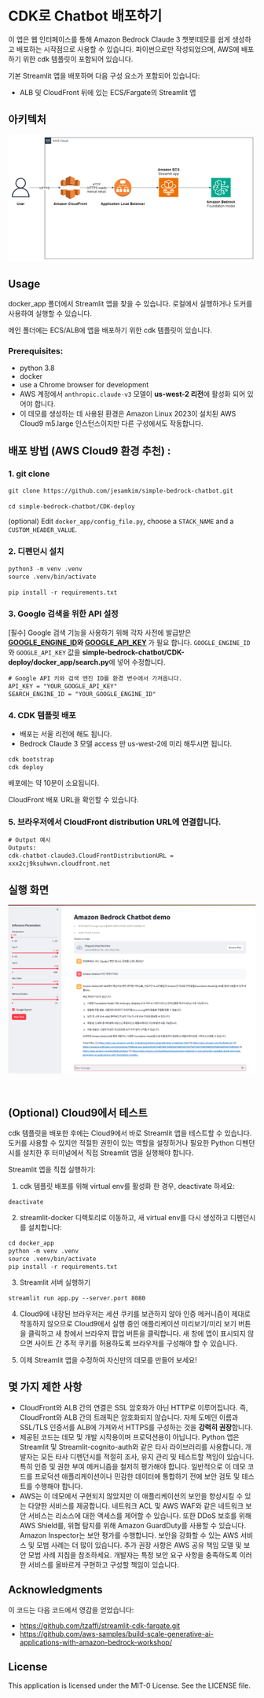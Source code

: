 # CDK로 Chatbot 배포하기

이 앱은 웹 인터페이스를 통해 Amazon Bedrock Claude 3 챗봇I데모를 쉽게 생성하고 배포하는 시작점으로 사용할 수 있습니다. 
파이썬으로만 작성되었으며, AWS에 배포하기 위한 cdk 템플릿이 포함되어 있습니다.

기본 Streamlit 앱을 배포하며 다음 구성 요소가 포함되어 있습니다:

* ALB 및 CloudFront 뒤에 있는 ECS/Fargate의 Streamlit 앱


## 아키텍처

![Architecture diagram](/CDK-deploy/img/archi_streamlit_cdk.png)

## Usage

docker_app 폴더에서 Streamlit 앱을 찾을 수 있습니다. 로컬에서 실행하거나 도커를 사용하여 실행할 수 있습니다.

메인 폴더에는 ECS/ALB에 앱을 배포하기 위한 cdk 템플릿이 있습니다.

### Prerequisites:

* python 3.8
* docker
* use a Chrome browser for development
* AWS 계정에서 `anthropic.claude-v3` 모델이 <b>us-west-2 리전</b>에 활성화 되어 있어야 합니다.
* 이 데모를 생성하는 데 사용된 환경은 Amazon Linux 2023이 설치된 AWS Cloud9 m5.large 인스턴스이지만 다른 구성에서도 작동합니다.

## 배포 방법 (AWS Cloud9 환경 추천) :


### 1. git clone

```
git clone https://github.com/jesamkim/simple-bedrock-chatbot.git

cd simple-bedrock-chatbot/CDK-deploy

```
(optional) Edit `docker_app/config_file.py`, choose a `STACK_NAME` and a `CUSTOM_HEADER_VALUE`.


### 2. 디펜던시 설치
 
```
python3 -m venv .venv
source .venv/bin/activate

pip install -r requirements.txt
```

### 3. Google 검색을 위한 API 설정
[필수] Google 검색 기능을 사용하기 위해 각자 사전에 발급받은 <b>[GOOGLE_ENGINE_ID](https://programmablesearchengine.google.com/controlpanel/all?hl=ko)와 [GOOGLE_API_KEY](https://developers.google.com/custom-search/v1/overview?hl=ko) </b>가 필요 합니다.
`GOOGLE_ENGINE_ID`와 `GOOGLE_API_KEY` 값을 <b>simple-bedrock-chatbot/CDK-deploy/docker_app/search.py</b>에 넣어 수정합니다.
```
# Google API 키와 검색 엔진 ID를 환경 변수에서 가져옵니다.
API_KEY = "YOUR_GOOGLE_API_KEY"
SEARCH_ENGINE_ID = "YOUR_GOOGLE_ENGINE_ID"
```

### 4. CDK 템플릿 배포 
- 배포는 서울 리전에 해도 됩니다.
- Bedrock Claude 3 모델 access 만 us-west-2에 미리 해두시면 됩니다.

```
cdk bootstrap
cdk deploy
```

배포에는 약 10분이 소요됩니다.

CloudFront 배포 URL을 확인할 수 있습니다.

### 5. 브라우저에서 CloudFront distribution URL에 연결합니다.
```
# Output 예시
Outputs:
cdk-chatbot-claude3.CloudFrontDistributionURL = xxx2cj9ksuhwvn.cloudfront.net
```


## 실행 화면
![screenshot1](/CDK-deploy/img/screenshot1.png)


<br>

## (Optional) Cloud9에서 테스트

cdk 템플릿을 배포한 후에는 Cloud9에서 바로 Streamlit 앱을 테스트할 수 있습니다.
도커를 사용할 수 있지만 적절한 권한이 있는 역할을 설정하거나 필요한 Python 디펜던시를 설치한 후 터미널에서 직접 Streamlit 앱을 실행해야 합니다.

Streamlit 앱을 직접 실행하기:

1. cdk 템플릿 배포를 위해 virtual env를 활성화 한 경우, deactivate 하세요:

```
deactivate
```

2. streamlit-docker 디렉토리로 이동하고, 새 virtual env를 다시 생성하고 디펜던시를 설치합니다:

```
cd docker_app
python -m venv .venv
source .venv/bin/activate
pip install -r requirements.txt
```

3. Streamlit 서버 실행하기

```
streamlit run app.py --server.port 8080
```

4. Cloud9에 내장된 브라우저는 세션 쿠키를 보관하지 않아 인증 메커니즘이 제대로 작동하지 않으므로 Cloud9에서 실행 중인 애플리케이션 미리보기/미리 보기 버튼을 클릭하고 새 창에서 브라우저 팝업 버튼을 클릭합니다.
새 창에 앱이 표시되지 않으면 사이트 간 추적 쿠키를 허용하도록 브라우저를 구성해야 할 수 있습니다.

5. 이제 Streamlit 앱을 수정하여 자신만의 데모를 만들어 보세요!

## 몇 가지 제한 사항

* CloudFront와 ALB 간의 연결은 SSL 암호화가 아닌 HTTP로 이루어집니다.
즉, CloudFront와 ALB 간의 트래픽은 암호화되지 않습니다.
자체 도메인 이름과 SSL/TLS 인증서를 ALB에 가져와서 HTTPS를 구성하는 것을 **강력히 권장**합니다.
* 제공된 코드는 데모 및 개발 시작용이며 프로덕션용이 아닙니다.
Python 앱은 Streamlit 및 Streamlit-cognito-auth와 같은 타사 라이브러리를 사용합니다.
개발자는 모든 타사 디펜던시를 적절히 조사, 유지 관리 및 테스트할 책임이 있습니다.
특히 인증 및 권한 부여 메커니즘을 철저히 평가해야 합니다.
일반적으로 이 데모 코드를 프로덕션 애플리케이션이나 민감한 데이터에 통합하기 전에 보안 검토 및 테스트를 수행해야 합니다.
* AWS는 이 데모에서 구현되지 않았지만 이 애플리케이션의 보안을 향상시킬 수 있는 다양한 서비스를 제공합니다.
네트워크 ACL 및 AWS WAF와 같은 네트워크 보안 서비스는 리소스에 대한 액세스를 제어할 수 있습니다.
또한 DDoS 보호를 위해 AWS Shield를, 위협 탐지를 위해 Amazon GuardDuty를 사용할 수 있습니다.
Amazon Inspector는 보안 평가를 수행합니다.
보안을 강화할 수 있는 AWS 서비스 및 모범 사례는 더 많이 있습니다.
추가 권장 사항은 AWS 공유 책임 모델 및 보안 모범 사례 지침을 참조하세요.
개발자는 특정 보안 요구 사항을 충족하도록 이러한 서비스를 올바르게 구현하고 구성할 책임이 있습니다.

## Acknowledgments

이 코드는 다음 코드에서 영감을 얻었습니다:

* https://github.com/tzaffi/streamlit-cdk-fargate.git
* https://github.com/aws-samples/build-scale-generative-ai-applications-with-amazon-bedrock-workshop/


## License

This application is licensed under the MIT-0 License. See the LICENSE file.
